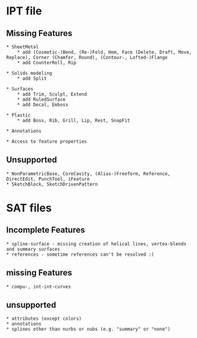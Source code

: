 # IPT file

## Missing Features
	* SheetMetal
		* add (Cosmetic-)Bend, (Re-)Fold, Hem, Face (Delete, Draft, Move, Replace), Corner (Chamfer, Round), (Contour-, Lofted-)Flange
		* add CounterRoll, Rip

	* Solids modeling
		* add Split

	* Surfaces
		* add Trim, Sculpt, Extend
		* add RuledSurface
		* add Decal, Emboss

	* Plastic
		* add Boss, Rib, Grill, Lip, Rest, SnapFit

	* Annotations

	* Access to feature properties

## Unsupported
	* NonParametricBase, CoreCavity, (Alias-)Freeform, Reference, DirectEdit, PunchTool, iFeature
	* SketchBlock, SketchDrivenPattern

# SAT files
## Incomplete Features
	* spline-surface - missing creation of helical lines, vertex-blends and summary surfaces
	* references - sometime references can't be resolved :(

## missing Features
	* compu-, int-int-curves

## unsupported
	* attributes (except colors)
	* annotations
	* splines other than nurbs or nubs (e.g. "summary" or "none")
